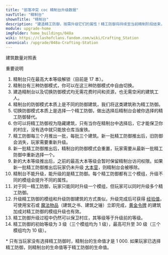 ```yaml
---
title: "部落冲突 coc 精制台升级数据"
navTitle: "精制台"
shownTitle: "精制台"
description: "建造精工防御，按需升级它们的属性！精工防御将持续至当前精制阶段结束，新的防御将在下个阶段替代它们！尝试各种防御组合，说不定就能发现新的最爱！"
module: upgrade-home
imgFolder: home_buildings/048a
wiki: https://clashofclans.fandom.com/wiki/Crafting_Station
canonical: /upgrade/048a-Crafting-Station
---
```


<UnitInfo :folder="$frontmatter.imgFolder" imgSrc="Crafting_Station_info.png" :imgAlt="$frontmatter.navTitle" :description="$frontmatter.description" :isSmallImg="true" />

<SmallTitle>建筑数量对照表</SmallTitle>

<BuildingNum>
    <BuildingNumRow title="大本等级" num="1 - 16, 17" />
    <BuildingNumRow title="建筑数量" num="     0,  1" />
</BuildingNum>

<SmallTitle>重要说明</SmallTitle>

1. 精制台只在最高大本等级解锁（目前是 17 本）。
2. 精制台有三种防御模式，你可以在这三种防御模式中自由切换。
3. 建造精制台以及切换防御模式均无需花费时间和资源，也无需空闲的建筑工人。
4. 精制台的防御模式本质上是不同的防御建筑，我们将这类建筑称为精工防御。
5. 切换防御模式本质上是选择一个精工防御，做出选择后精制台会被你选择的精工防御替代。
6. 你可以将精工防御视为隐藏建筑，只有当你在精制台中选择后，它才能保卫你的村庄，没有选中就只能放仓库当废铁。
7. 精工防御每三个月推出一批，每批三个建筑。新一批精工防御推出后，旧防御会消失，玩家需要重新升级。
8. 新一批精工防御推出后，精制台的防御模式会重置，玩家需要从最新一批精工防御中重新选择一个。
9. 新的大本等级推出后，之前的最高大本等级会暂时保留精制台访问权限。如果新一批精工防御推出后玩家仍未升级 [大本营](/upgrade/0400-Town-Hall)，则精制台会被移除。
10. 精制台不能升级，能升级的是精工防御。每个精工防御都有三个模组，升级不同的模组会提升不同的属性。
11. 对于同一精工防御，玩家只能同时升级一个模组，但玩家可以同时升级多个精工防御。
12. 升级精工防御的模组和升级防御建筑的方式类似，升级完成后可获得 [经验值](/p/1444)，可使用宝石或 [魔法物品](/p/1073)（建筑之书、建筑之锤）立即完成，[黄金令牌](/p/1001) 的建筑加成对精工防御的模组升级也有效。
13. 精工防御升级过程中仍然可以保卫村庄，其等级等于升级前的等级。
14. 精工防御的初始等级为 3 级（三个模组均为 1 级），最高可升至 30 级（三个模组均为 10 级）。

<UnitProperties>
    <UnitProperty pKey="占地面积" pValue="3×3" />
    <UnitProperty pKey="判定面积" pValue="2×2" :isJudgeSquare="true" />
    <UnitProperty pKey="生命值" pValue="1 000<sup>*</sup>" />
    <UnitProperty pKey="升级费用" pValue="无" />
    <UnitProperty pKey="升级时间" pValue="无" />
</UnitProperties>

\* 只有当玩家没有选择精工防御时，精制台的生命值才是 1 000. 如果玩家已选择精工防御，则精制台的生命值等于精工防御的生命值。